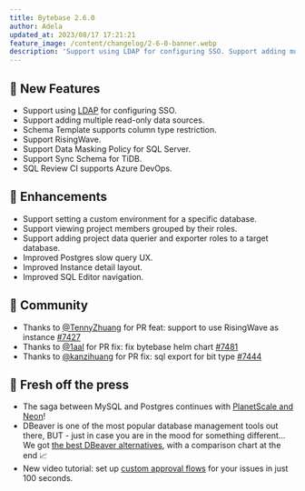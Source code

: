 ```yaml
---
title: Bytebase 2.6.0
author: Adela
updated_at: 2023/08/17 17:21:21
feature_image: /content/changelog/2-6-0-banner.webp
description: 'Support using LDAP for configuring SSO. Support adding multiple read-only data sources.'
---
```


## 🚀 New Features

- Support using [LDAP](https://docs.bytebase.com/administration/sso/ldap/) for configuring SSO.
- Support adding multiple read-only data sources.
- Schema Template supports column type restriction.
- Support RisingWave.
- Support Data Masking Policy for SQL Server.
- Support Sync Schema for TiDB.
- SQL Review CI supports Azure DevOps.

## 🎄 Enhancements

- Support setting a custom environment for a specific database.
- Support viewing project members grouped by their roles.
- Support adding project data querier and exporter roles to a target database.
- Improved Postgres slow query UX.
- Improved Instance detail layout.
- Improved SQL Editor navigation.

## 🎠 Community

- Thanks to [@TennyZhuang](https://github.com/TennyZhuang) for PR feat: support to use RisingWave as instance [#7427](https://github.com/bytebase/bytebase/pull/7427)
- Thanks to [@1aal](https://github.com/) for PR fix: fix bytebase helm chart [#7481](https://github.com/bytebase/bytebase/pull/7481)
- Thanks to [@kanzihuang](https://github.com/) for PR fix: sql export for bit type [#7444](https://github.com/bytebase/bytebase/pull/7444)

## 📰 Fresh off the press

- The saga between MySQL and Postgres continues with [PlanetScale and Neon](/blog/planetscale-vs-neon/)!
- DBeaver is one of the most popular database management tools out there, BUT - just in case you are in the mood for something different... We got [the best DBeaver alternatives](/blog/top-dbeaver-alternative/), with a comparison chart at the end 📈
- New video tutorial: set up [custom approval flows](https://www.youtube.com/watch?v=K_RWlqdplZQ) for your issues in just 100 seconds.

<IncludeBlock url="/docs/get-started/install/install-upgrade"></IncludeBlock>
